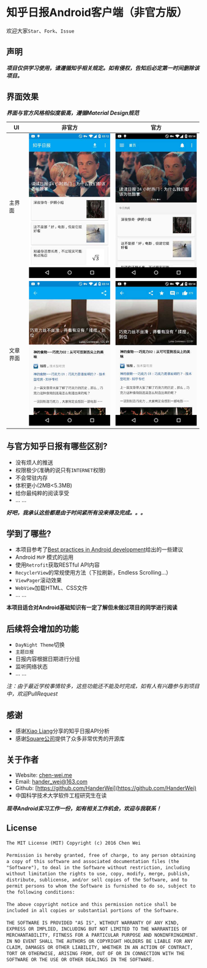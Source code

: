 # 知乎日报Android客户端（非官方版）
欢迎大家`Star`、`Fork`、`Issue`

## 声明
 ***项目仅供学习使用，请遵循知乎相关规定。如有侵权，告知后必定第一时间删除该项目。***

## 界面效果
***界面与官方风格相似度极高，遵循Material Design规范***

| UI | 非官方 | 官方 |
|----|-------|------|
|主界面|![非官方主界面](/img/mine_2.jpg)|![官方主界面](/img/off_2.jpg)|
|文章界面|![非官方文章界面](/img/mine_1.jpg)|![官方文章界面](/img/off_1.jpg)|

## 与官方知乎日报有哪些区别?
* 没有烦人的推送
* 权限极少(准确的说只有`INTERNET`权限)
* 不会常驻内存
* 体积更小(2MB<5.3MB)
* 给你最纯粹的阅读享受
* ... ...

***好吧，我承认这些都是由于时间紧所有没来得及完成。。。***


## 学到了哪些?
* 本项目参考了[Best practices in Android development](https://github.com/futurice/android-best-practices)给出的一些建议
* Android `MVP` 模式的运用
* 使用`Retrofit`获取RESTful API内容
* `RecyclerView`的常规使用方法（下拉刷新，Endless Scrolling...）
* `ViewPager`滚动效果
* `WebView`加载HTML、CSS文件
* ... ...

**本项目适合对Android基础知识有一定了解但未做过项目的同学进行阅读**


## 后续将会增加的功能
* `DayNight Theme`切换
* `主题日报`
* 日报内容根据日期进行分组
* 监听网络状态
* ... ...

*注：由于最近学校事情较多，这些功能还不能及时完成，如有人有兴趣参与到项目中，欢迎PullRequest*


## 感谢
* 感谢[Xiao Liang](https://github.com/izzyleung)分享的知乎日报API分析
* 感谢[Square公司](http://square.github.io/)提供了众多非常优秀的开源库

## 关于作者
* Website: [chen-wei.me](http://chen-wei.me)
* Email: [hander_wei@163.com](hander_wei@163.com)
* Github: [https://github.com/HanderWei](https://github.com/HanderWei)
* 中国科学技术大学软件工程研究生在读
	
***现寻Android实习工作一份，如有相关工作机会，欢迎与我联系！***


## License
	The MIT License (MIT) Copyright (c) 2016 Chen Wei

	Permission is hereby granted, free of charge, to any person obtaining a copy of this software and associated documentation files (the "Software"), to deal in the Software without restriction, including without limitation the rights to use, copy, modify, merge, publish, distribute, sublicense, and/or sell copies of the Software, and to permit persons to whom the Software is furnished to do so, subject to the following conditions:

	The above copyright notice and this permission notice shall be included in all copies or substantial portions of the Software.

	THE SOFTWARE IS PROVIDED "AS IS", WITHOUT WARRANTY OF ANY KIND, EXPRESS OR IMPLIED, INCLUDING BUT NOT LIMITED TO THE WARRANTIES OF MERCHANTABILITY, FITNESS FOR A PARTICULAR PURPOSE AND NONINFRINGEMENT. IN NO EVENT SHALL THE AUTHORS OR COPYRIGHT HOLDERS BE LIABLE FOR ANY CLAIM, DAMAGES OR OTHER LIABILITY, WHETHER IN AN ACTION OF CONTRACT, TORT OR OTHERWISE, ARISING FROM, OUT OF OR IN CONNECTION WITH THE SOFTWARE OR THE USE OR OTHER DEALINGS IN THE SOFTWARE.